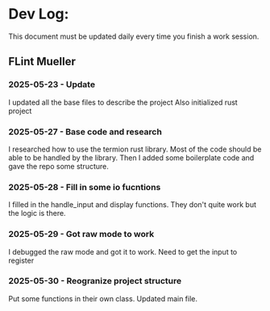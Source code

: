 # Dev Log:

This document must be updated daily every time you finish a work session.

## FLint Mueller

### 2025-05-23 - Update
I updated all the base files to describe the project
Also initialized rust project

### 2025-05-27 - Base code and research
I researched how to use the termion rust library.
Most of the code should be able to be handled by the library.
Then I added some boilerplate code and gave the repo some structure.

### 2025-05-28 - Fill in some io fucntions
I filled in the handle_input and display functions.
They don't quite work but the logic is there.

### 2025-05-29 - Got raw mode to work
I debugged the raw mode and got it to work.
Need to get the input to register

### 2025-05-30 - Reogranize project structure
Put some functions in their own class.
Updated main file.

